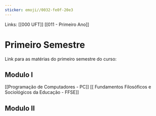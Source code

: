 ```yaml
---
sticker: emoji//0032-fe0f-20e3
---
```

Links: [[000 UFT]] [[011 - Primeiro Ano]]

# Primeiro Semestre
Link para as matérias do primeiro semestre do curso:

## Modulo I
[[Programação de Computadores - PC]]
[[ Fundamentos Filosóficos e Sociológicos da Educação - FFSE]]
## Modulo II